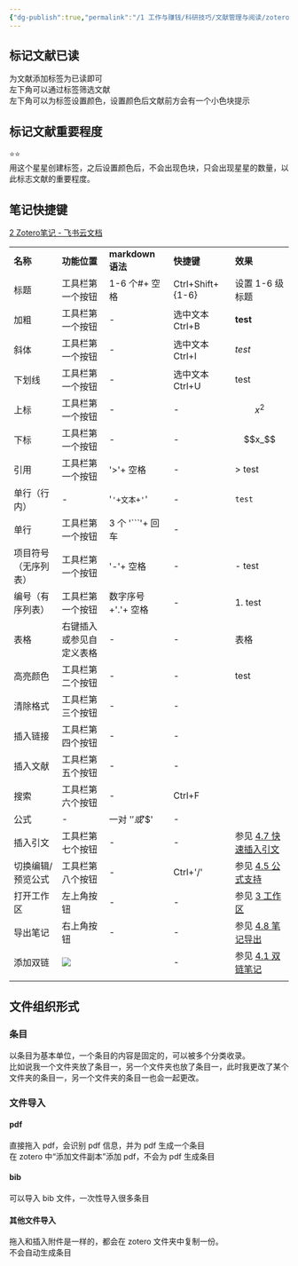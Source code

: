 ```yaml
---
{"dg-publish":true,"permalink":"/1 工作与赚钱/科研技巧/文献管理与阅读/zotero/zotero小技巧/","title":"zotero小技巧"}
---
```



## 标记文献已读
为文献添加标签为已读即可  
左下角可以通过标签筛选文献  
左下角可以为标签设置颜色，设置颜色后文献前方会有一个小色块提示
## 标记文献重要程度
⭐⭐  
用这个星星创建标签，之后设置颜色后，不会出现色块，只会出现星星的数量，以此标志文献的重要程度。
## 笔记快捷键
[2 Zotero笔记 - 飞书云文档](https://zotero-chinese.feishu.cn/wiki/wikcnqc4mSTM8rL98hErWSJOYT1)

|                      |                                                                 |                     |                  |                                                                                        |
| -------------------- | --------------------------------------------------------------- | ------------------- | ---------------- | -------------------------------------------------------------------------------------- |
| **名称**             | **功能位置**                                                    | **markdown 语法**   | **快捷键**       | **效果**                                                                               |
| 标题                 | 工具栏第一个按钮                                                | 1-6 个#+ 空格       | Ctrl+Shift+{1-6} | 设置 1-6 级标题                                                                        |
| 加粗                 | 工具栏第一个按钮                                                | -                   | 选中文本 Ctrl+B  | **test**                                                                               |
| 斜体                 | 工具栏第一个按钮                                                | -                   | 选中文本 Ctrl+I  | _test_                                                                                 |
| 下划线               | 工具栏第一个按钮                                                | -                   | 选中文本 Ctrl+U  | test                                                                                   |
| 上标                 | 工具栏第一个按钮                                                | -                   | -                | $$x^{2}$$                                                                              |
| 下标                 | 工具栏第一个按钮                                                | -                   | -                | $$x_$$                                                                                 |
| 引用                 | 工具栏第一个按钮                                                | '>'+ 空格           | -                | > test                                                                                 |
| 单行（行内）         | -                                                               | '`'+文本+'`'        | -                | `test`                                                                                 |
| 单行                 | 工具栏第一个按钮                                                | 3 个 '\`\`\`'+ 回车 | -                |                                                                                        |
| 项目符号（无序列表） | 工具栏第一个按钮                                                | '-'+ 空格           | -                | - test                                                                                 |
| 编号（有序列表）     | 工具栏第一个按钮                                                | 数字序号 +'.'+ 空格 | -                | 1. test                                                                                |
| 表格                 | 右键插入或参见自定义表格                                        | -                   | -                | 表格                                                                                   |
| 高亮颜色             | 工具栏第二个按钮                                                | -                   | -                | test                                                                                   |
| 清除格式             | 工具栏第三个按钮                                                | -                   | -                |                                                                                        |
| 插入链接             | 工具栏第四个按钮                                                | -                   | -                |                                                                                        |
| 插入文献             | 工具栏第五个按钮                                                | -                   | -                |                                                                                        |
| 搜索                 | 工具栏第六个按钮                                                | -                   | Ctrl+F           |                                                                                        |
| 公式                 | -                                                               | 一对 '$' 或 '$$'    | -                |                                                                                        |
| 插入引文             | 工具栏第七个按钮                                                | -                   | -                | 参见 [4.7 快速插入引文](https://w6zjinn49j.feishu.cn/wiki/wikcnBMYNeGXmR7aGYbn3gd3oBe) |
| 切换编辑/预览公式    | 工具栏第八个按钮                                                | -                   | Ctrl+'/'         | 参见 [4.5 公式支持](https://w6zjinn49j.feishu.cn/wiki/wikcnWbsOSm2nFF5RUdxj9YJeMh)     |
| 打开工作区           | 左上角按钮                                                      | -                   | -                | 参见 [3 工作区](https://w6zjinn49j.feishu.cn/wiki/wikcnkTsJNeNQgrAwEzQQg7xEGb)         |
| 导出笔记             | 右上角按钮                                                      | -                   | -                | 参见 [4.8 笔记导出](https://w6zjinn49j.feishu.cn/wiki/wikcn3K6uR0w6TnYn99Iz1cUkrd)     |
| 添加双链             | ![](/img/user/resources/attachments/20230722zotero小技巧.png) |                     | -                | 参见 [4.1 双链笔记](https://w6zjinn49j.feishu.cn/wiki/wikcnhIvIhvdxM3Y8bsHTBrE5Za)     |
|                      |                                                                 |                     |                  |                                                                                        |

## 文件组织形式
### 条目
以条目为基本单位，一个条目的内容是固定的，可以被多个分类收录。  
比如说我一个文件夹放了条目一，另一个文件夹也放了条目一，此时我更改了某个文件夹的条目一，另一个文件夹的条目一也会一起更改。
### 文件导入
#### pdf
直接拖入 pdf，会识别 pdf 信息，并为 pdf 生成一个条目  
在 zotero 中“添加文件副本”添加 pdf，不会为 pdf 生成条目
#### bib
可以导入 bib 文件，一次性导入很多条目
#### 其他文件导入
拖入和插入附件是一样的，都会在 zotero 文件夹中复制一份。  
不会自动生成条目